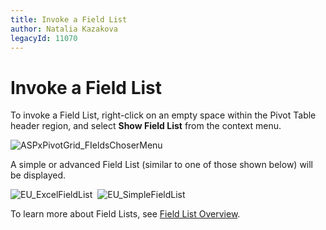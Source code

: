 ```yaml
---
title: Invoke a Field List
author: Natalia Kazakova
legacyId: 11070
---
```

# Invoke a Field List
To invoke a Field List, right-click on an empty space within the Pivot Table header region, and select **Show Field List** from the context menu.

![ASPxPivotGrid_FIeldsChoserMenu](../../../images/img8926.png)

A simple or advanced Field List (similar to one of those shown below) will be displayed.

![EU_ExcelFieldList](../../../images/img15860.png)&nbsp;&nbsp;![EU_SimpleFieldList](../../../images/img15873.png)

To learn more about Field Lists, see [Field List Overview](../field-list-overview.md).
